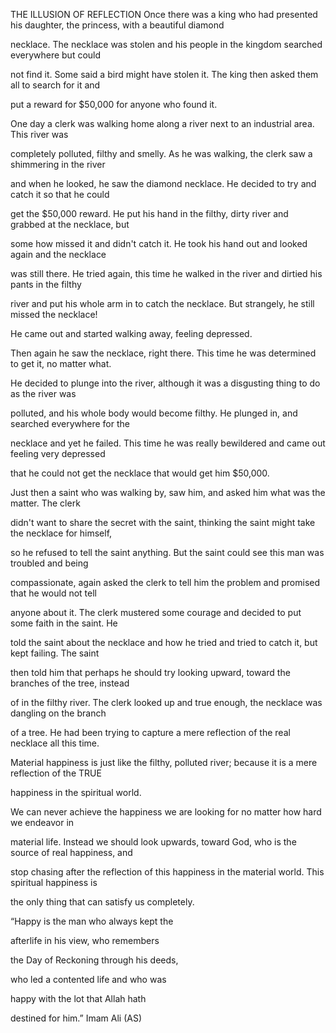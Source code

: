 


THE ILLUSION OF REFLECTION
Once there was a king who had presented his daughter, the princess, with
a beautiful diamond

necklace. The necklace was stolen and his people in the kingdom searched
everywhere but could

not find it. Some said a bird might have stolen it. The king then asked
them all to search for it and

put a reward for $50,000 for anyone who found it.

One day a clerk was walking home along a river next to an industrial
area. This river was

completely polluted, filthy and smelly. As he was walking, the clerk saw
a shimmering in the river

and when he looked, he saw the diamond necklace. He decided to try and
catch it so that he could

get the $50,000 reward. He put his hand in the filthy, dirty river and
grabbed at the necklace, but

some how missed it and didn't catch it. He took his hand out and looked
again and the necklace

was still there. He tried again, this time he walked in the river and
dirtied his pants in the filthy

river and put his whole arm in to catch the necklace. But strangely, he
still missed the necklace!

He came out and started walking away, feeling depressed.

Then again he saw the necklace, right there. This time he was determined
to get it, no matter what.

He decided to plunge into the river, although it was a disgusting thing
to do as the river was

polluted, and his whole body would become filthy. He plunged in, and
searched everywhere for the

necklace and yet he failed. This time he was really bewildered and came
out feeling very depressed

that he could not get the necklace that would get him $50,000.

Just then a saint who was walking by, saw him, and asked him what was
the matter. The clerk

didn't want to share the secret with the saint, thinking the saint might
take the necklace for himself,

so he refused to tell the saint anything. But the saint could see this
man was troubled and being

compassionate, again asked the clerk to tell him the problem and
promised that he would not tell

anyone about it. The clerk mustered some courage and decided to put some
faith in the saint. He

told the saint about the necklace and how he tried and tried to catch
it, but kept failing. The saint

then told him that perhaps he should try looking upward, toward the
branches of the tree, instead

of in the filthy river. The clerk looked up and true enough, the
necklace was dangling on the branch

of a tree. He had been trying to capture a mere reflection of the real
necklace all this time.

Material happiness is just like the filthy, polluted river; because it
is a mere reflection of the TRUE

happiness in the spiritual world.

We can never achieve the happiness we are looking for no matter how hard
we endeavor in

material life. Instead we should look upwards, toward God, who is the
source of real happiness, and

stop chasing after the reflection of this happiness in the material
world. This spiritual happiness is

the only thing that can satisfy us completely.

“Happy is the man who always kept the

afterlife in his view, who remembers

the Day of Reckoning through his deeds,

who led a contented life and who was

happy with the lot that Allah hath

destined for him.” Imam Ali (AS)



